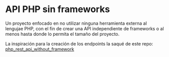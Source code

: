 # API PHP sin frameworks  

Un proyecto enfocado en no utilizar ninguna herramienta externa al lengujae PHP, con el fin de crear una API independiente de frameworks o al menos hasta donde lo permita el tamaño del proyecto.

La inspiración para la creación de los endpoints la saqué de este repo: 
[php_rest_api_without_framework](https://github.com/hanoak/php_rest_api_without_framework)


